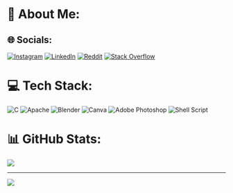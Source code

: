 # 💫 About Me:

## 🌐 Socials:
[![Instagram](https://img.shields.io/badge/Instagram-%23E4405F.svg?logo=Instagram&logoColor=white)](https://instagram.com/tuliofeitoza) [![LinkedIn](https://img.shields.io/badge/LinkedIn-%230077B5.svg?logo=linkedin&logoColor=white)](https://linkedin.com/in/tuliofeitoza) [![Reddit](https://img.shields.io/badge/Reddit-%23FF4500.svg?logo=Reddit&logoColor=white)](https://reddit.com/user/tuliofeitoza) [![Stack Overflow](https://img.shields.io/badge/-Stackoverflow-FE7A16?logo=stack-overflow&logoColor=white)](https://stackoverflow.com/users/tuliofeitoza) 

# 💻 Tech Stack:
![C](https://img.shields.io/badge/c-%2300599C.svg?style=for-the-badge&logo=c&logoColor=white) ![Apache](https://img.shields.io/badge/apache-%23D42029.svg?style=for-the-badge&logo=apache&logoColor=white) ![Blender](https://img.shields.io/badge/blender-%23F5792A.svg?style=for-the-badge&logo=blender&logoColor=white) ![Canva](https://img.shields.io/badge/Canva-%2300C4CC.svg?style=for-the-badge&logo=Canva&logoColor=white) ![Adobe Photoshop](https://img.shields.io/badge/adobe%20photoshop-%2331A8FF.svg?style=for-the-badge&logo=adobe%20photoshop&logoColor=white) ![Shell Script](https://img.shields.io/badge/shell_script-%23121011.svg?style=for-the-badge&logo=gnu-bash&logoColor=white)

# 📊 GitHub Stats:
![](https://github-readme-stats.vercel.app/api?username=tuliofeitoza&theme=tokyonight&hide_border=false&include_all_commits=true&count_private=false)<br/>

---
[![](https://visitcount.itsvg.in/api?id=tuliofeitoza&icon=0&color=12)](https://visitcount.itsvg.in)

<!-- Proudly created with GPRM ( https://gprm.itsvg.in ) -->
